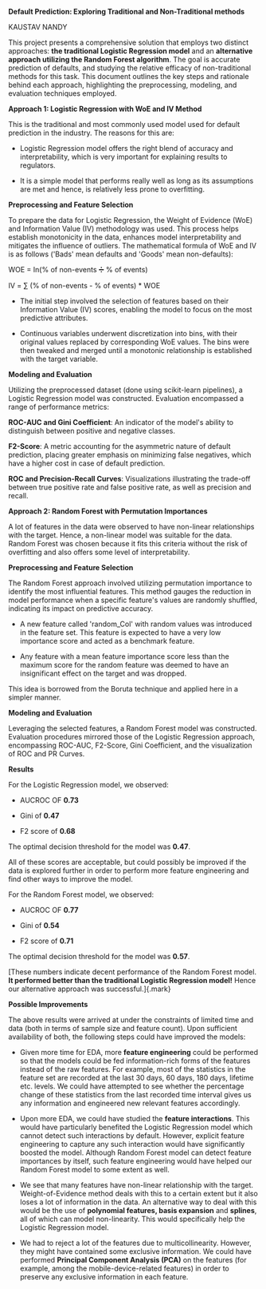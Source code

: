 **Default Prediction: Exploring Traditional and Non-Traditional
methods**

KAUSTAV NANDY

This project presents a comprehensive solution that employs two distinct
approaches: **the traditional Logistic Regression model** and an
**alternative approach utilizing the Random Forest algorithm**. The goal
is accurate prediction of defaults, and studying the relative efficacy
of non-traditional methods for this task. This document outlines the key
steps and rationale behind each approach, highlighting the
preprocessing, modeling, and evaluation techniques employed.

**Approach 1: Logistic Regression with WoE and IV Method**

This is the traditional and most commonly used model used for default
prediction in the industry. The reasons for this are:

-   Logistic Regression model offers the right blend of accuracy and
    interpretability, which is very important for explaining results to
    regulators.

-   It is a simple model that performs really well as long as its
    assumptions are met and hence, is relatively less prone to
    overfitting.

**Preprocessing and Feature Selection**

To prepare the data for Logistic Regression, the Weight of Evidence
(WoE) and Information Value (IV) methodology was used. This process
helps establish monotonicity in the data, enhances model
interpretability and mitigates the influence of outliers. The
mathematical formula of WoE and IV is as follows ('Bads' mean defaults
and 'Goods' mean non-defaults):

WOE = In(% of non-events ➗ % of events)

IV = ∑ (% of non-events - % of events) * WOE

-   The initial step involved the selection of features based on their
    Information Value (IV) scores, enabling the model to focus on the
    most predictive attributes.

-   Continuous variables underwent discretization into bins, with their
    original values replaced by corresponding WoE values. The bins were
    then tweaked and merged until a monotonic relationship is
    established with the target variable.

**Modeling and Evaluation**

Utilizing the preprocessed dataset (done using scikit-learn pipelines),
a Logistic Regression model was constructed. Evaluation encompassed a
range of performance metrics:

**ROC-AUC and Gini Coefficient**: An indicator of the model\'s ability
to distinguish between positive and negative classes.

**F2-Score**: A metric accounting for the asymmetric nature of default
prediction, placing greater emphasis on minimizing false negatives,
which have a higher cost in case of default prediction.

**ROC and Precision-Recall Curves**: Visualizations illustrating the
trade-off between true positive rate and false positive rate, as well as
precision and recall.

**Approach 2: Random Forest with Permutation Importances**

A lot of features in the data were observed to have non-linear
relationships with the target. Hence, a non-linear model was suitable
for the data. Random Forest was chosen because it fits this criteria
without the risk of overfitting and also offers some level of
interpretability.

**Preprocessing and Feature Selection**

The Random Forest approach involved utilizing permutation importance to
identify the most influential features. This method gauges the reduction
in model performance when a specific feature\'s values are randomly
shuffled, indicating its impact on predictive accuracy.

-   A new feature called \'random_Col\' with random values was
    introduced in the feature set. This feature is expected to have a
    very low importance score and acted as a benchmark feature.

-   Any feature with a mean feature importance score less than the
    maximum score for the random feature was deemed to have an
    insignificant effect on the target and was dropped.

This idea is borrowed from the Boruta technique and applied here in a
simpler manner.

**Modeling and Evaluation**

Leveraging the selected features, a Random Forest model was constructed.
Evaluation procedures mirrored those of the Logistic Regression
approach, encompassing ROC-AUC, F2-Score, Gini Coefficient, and the
visualization of ROC and PR Curves.

**Results**

For the Logistic Regression model, we observed:

-   AUCROC OF **0.73**

-   Gini of **0.47**

-   F2 score of **0.68**

The optimal decision threshold for the model was **0.47**.

All of these scores are acceptable, but could possibly be improved if
the data is explored further in order to perform more feature
engineering and find other ways to improve the model.

For the Random Forest model, we observed:

-   AUCROC OF **0.77**

-   Gini of **0.54**

-   F2 score of **0.71**

The optimal decision threshold for the model was **0.57**.

[These numbers indicate decent performance of the Random Forest model.
**It performed better than the traditional Logistic Regression model!**
Hence our alternative approach was successful.]{.mark}

**Possible Improvements**

The above results were arrived at under the constraints of limited time
and data (both in terms of sample size and feature count). Upon
sufficient availability of both, the following steps could have improved
the models:

-   Given more time for EDA, more **feature engineering** could be
    performed so that the models could be fed information-rich forms of
    the features instead of the raw features. For example, most of the
    statistics in the feature set are recorded at the last 30 days, 60
    days, 180 days, lifetime etc. levels. We could have attempted to see
    whether the percentage change of these statistics from the last
    recorded time interval gives us any information and engineered new
    relevant features accordingly.

-   Upon more EDA, we could have studied the **feature interactions**.
    This would have particularly benefited the Logistic Regression model
    which cannot detect such interactions by default. However, explicit
    feature engineering to capture any such interaction would have
    significantly boosted the model. Although Random Forest model can
    detect feature importances by itself, such feature engineering would
    have helped our Random Forest model to some extent as well.

-   We see that many features have non-linear relationship with the
    target. Weight-of-Evidence method deals with this to a certain
    extent but it also loses a lot of information in the data. An
    alternative way to deal with this would be the use of **polynomial
    features, basis expansion** and **splines**, all of which can model
    non-linearity. This would specifically help the Logistic Regression
    model.

-   We had to reject a lot of the features due to multicollinearity.
    However, they might have contained some exclusive information. We
    could have performed **Principal Component Analysis (PCA)** on the
    features (for example, among the mobile-device-related features) in
    order to preserve any exclusive information in each feature.
